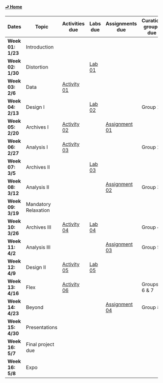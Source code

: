 [**⮐ Home**](../)

| **Dates**         | **Topic**            | **Activities due**                                                      | **Labs due**                                                  | **Assignments due**                                                         | **Curation groups due** |
| ----------------- | -------------------- | ----------------------------------------------------------------------- | ------------------------------------------------------------- | --------------------------------------------------------------------------- | ----------------------- |
| **Week 01: 1/23** | Introduction         |                                                                         |                                                               |                                                                             |                         |
| **Week 02: 1/30** | Distortion           |                                                                         | [Lab 01](../week/01_intro/lab/basics-india.md)                |                                                                             |                         |
| **Week 03: 2/6**  | Data                 | [Activity 01](../week/02_distortion/activity/mapping-ancient-places.md) |                                                               |                                                                             |                         |
| **Week 04: 2/13** | Design I             |                                                                         | [Lab 02](../week/03_data/lab/slave-trade.md)                  |                                                                             | Group 1                 |
| **Week 05: 2/20** | Archives I           | [Activity 02](../week/04_aesthetics/activity/historic-pop-africa.md)    |                                                               | [Assignment 01](../week/04_aesthetics/assignment/witchcraft.md)             |                         |
| **Week 06: 2/27** | Analysis I           | [Activity 03](../week/05_archives-i/activity/historical-census.md)      |                                                               |                                                                             | Group 2                 |
| **Week 07: 3/5**  | Archives II          |                                                                         | [Lab 03](../week/06_analysis-i/lab/lighthouses.md) |                                                                             |                         |
| **Week 08: 3/12** | Analysis II          |                                                                         |                                                               | [Assignment 02](../week/07_archives-ii/assignments/old-maps-new-stories.md) | Group 3                 |
| **Week 09: 3/19** | Mandatory Relaxation |                                                                         |                                                               |                                                                             |                         |
| **Week 10: 3/26** | Archives III         | [Activity 04](../week/08_analysis-ii/activity/fp-topic-proposal.md)     | [Lab 04](../week/08_analysis-ii/lab/pixelated-places.md)      |                                                                             | Group 4                 |
| **Week 11: 4/2**  | Analysis III         |                                                                         |                                                               | [Assignment 03](../week/10_archives-iii/assignments/nlp-for-gis.md)         | Group 5                 |
| **Week 12: 4/9**  | Design II            | [Activity 05](../week/11_analysis-iii/activity/fp-env-scan.md)          | [Lab 05](../week/11_analysis-iii/lab/archaeology.md)          |                                                                             |                         |
| **Week 13: 4/16** | Flex                 | [Activity 06](../week/12_design-ii/activity/flowing-letters.md)         |                                                               |                                                                             | Groups 6 & 7            |
| **Week 14: 4/23** | Beyond               |                                                                         |                                                               | [Assignment 04](../week/13_flex/assignments/fp-draft.md)                    | Group 8                 |
| **Week 15: 4/30** | Presentations        |                                                                         |                                                               |                                                                             |                         |
| **Week 16: 5/7**  | Final project due    |                                                                         |                                                               |                                                                             |                         |
| **Week 16: 5/8**  | Expo                 |                                                                         |                                                               |                                                                             |                         |